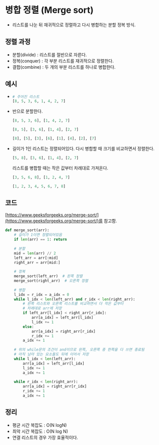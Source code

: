 # 병합 정렬 (Merge sort)

- 리스트를 나눈 뒤 재귀적으로 정렬하고 다시 병합하는 분할 정복 방식.



## 정렬 과정

- 분할(divide) : 리스트를 절반으로 자른다.
- 정복(conquer) : 각 부분 리스트를 재귀적으로 정렬한다.
- 결합(combine) :  두 개의 부분 리스트를 하나로 병합한다.



## 예시

- ```python
  # 주어진 리스트
  [8, 5, 3, 6, 1, 4, 2, 7]
  ```

- 반으로 분할한다.

  ```python
  [8, 5, 3, 6], [1, 4, 2, 7]
  ```

  ```python
  [8, 5], [3, 6], [1, 4], [2, 7]
  ```

  ```python
  [8], [5], [3], [6], [1], [4], [2], [7]
  ```

- 길이가 1인 리스트는 정렬되어있다. 다시 병합할 때 크기를 비교하면서 정렬한다.

  ```python
  [5, 8], [3, 6], [1, 4], [2, 7]
  ```

  리스트를 병합할 때는 작은 값부터 차례대로 가져온다.

  ```python
  [3, 5, 6, 8], [1, 2, 4, 7]
  ```

  ```python
  [1, 2, 3, 4, 5, 6, 7, 8]
  ```



## 코드

[https://www.geeksforgeeks.org/merge-sort/](https://www.geeksforgeeks.org/merge-sort/)를 참고함.

```python
def merge_sort(arr):
    # 길이가 1이면 정렬되어있음
    if len(arr) == 1: return
    
    # 분할
    mid = len(arr) // 2
    left_arr = arr[:mid]
    right_arr = arr[mid:]
    
    # 정복
    merge_sort(left_arr)  # 왼쪽 정렬
    merge_sort(right_arr)  # 오른쪽 정렬
    
    # 병합
    l_idx = r_idx = a_idx = 0
    while l_idx < len(left_arr) and r_idx < len(right_arr):
        # 왼쪽 리스트와 오른쪽 리스트를 비교하면서 더 작은 값부터
        # 차례대로 arr에 저장
        if left_arr[l_idx] < right_arr[r_idx]:
            arr[a_idx] = left_arr[l_idx]
            l_idx += 1
        else:
            arr[a_idx] = right_arr[r_idx]
            r_idx += 1
        a_idx += 1
        
    # 위의 while문의 조건이 and이므로 왼쪽, 오른쪽 중 한쪽을 다 쓰면 종료됨
    # 아직 남아 있는 요소들도 뒤에 이어서 저장
    while l_idx < len(left_arr):
        arr[a_idx] = left_arr[l_idx]
        l_idx += 1
        a_idx += 1
        
    while r_idx < len(right_arr):
        arr[a_idx] = right_arr[r_idx]
        r_idx += 1
        a_idx += 1
```



## 정리

- 평균 시간 복잡도 : O(N logN)
- 최악 시간 복잡도 : O(N log N)
- 연결 리스트의 경우 가장 효율적이다.